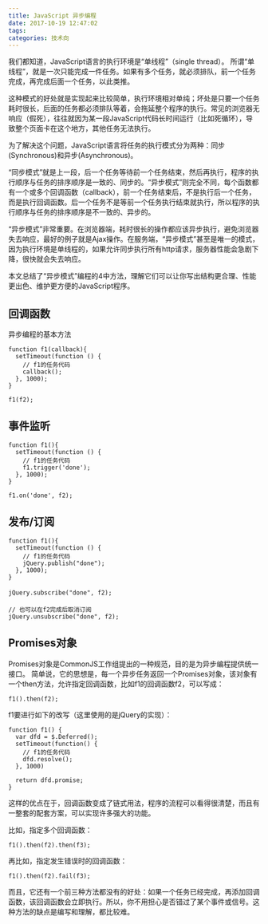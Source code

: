 ```yaml
---
title: JavaScript 异步编程
date: 2017-10-19 12:47:02
tags:
categories: 技术向
---
```


我们都知道，JavaScript语言的执行环境是“单线程”（single thread）。
所谓“单线程”，就是一次只能完成一件任务。如果有多个任务，就必须排队，前一个任务完成，再完成后面一个任务，以此类推。

这种模式的好处就是实现起来比较简单，执行环境相对单纯；坏处是只要一个任务耗时很长，后面的任务都必须排队等着，会拖延整个程序的执行。常见的浏览器无响应（假死），往往就因为某一段JavaScript代码长时间运行（比如死循环），导致整个页面卡在这个地方，其他任务无法执行。

为了解决这个问题，JavaScript语言将任务的执行模式分为两种：同步(Synchronous)和异步(Asynchronous)。

“同步模式”就是上一段，后一个任务等待前一个任务结束，然后再执行，程序的执行顺序与任务的排序顺序是一致的、同步的。“异步模式”则完全不同，每个函数都有一个或多个回调函数（callback），前一个任务结束后，不是执行后一个任务，而是执行回调函数。后一个任务不是等前一个任务执行结束就执行，所以程序的执行顺序与任务的排序顺序是不一致的、异步的。

“异步模式”非常重要。在浏览器端，耗时很长的操作都应该异步执行，避免浏览器失去响应，最好的例子就是Ajax操作。在服务端，“异步模式”甚至是唯一的模式，因为执行环境是单线程的，如果允许同步执行所有http请求，服务器性能会急剧下降，很快就会失去响应。

本文总结了“异步模式”编程的4中方法，理解它们可以让你写出结构更合理、性能更出色、维护更方便的JavaScript程序。

## 回调函数

异步编程的基本方法

```
function f1(callback){
  setTimeout(function () {
    // f1的任务代码
    callback();
  }, 1000);
}

f1(f2);
```

## 事件监听

```
function f1(){
  setTimeout(function () {
    // f1的任务代码
    f1.trigger('done');
  }, 1000);
}

f1.on('done', f2);
```
## 发布/订阅

```
function f1(){
  setTimeout(function () {
    // f1的任务代码
    jQuery.publish("done");
  }, 1000);
}
　　
jQuery.subscribe("done", f2);
　　
// 也可以在f2完成后取消订阅
jQuery.unsubscribe("done", f2);
```

## Promises对象

Promises对象是CommonJS工作组提出的一种规范，目的是为异步编程提供统一接口。
简单说，它的思想是，每一个异步任务返回一个Promises对象，该对象有一个then方法，允许指定回调函数，比如f1的回调函数f2，可以写成：
```
f1().then(f2);
```
f1要进行如下的改写（这里使用的是jQuery的实现）：
```
function f1() {
  var dfd = $.Deferred();
  setTimeout(function() {
    // f1的任务代码
    dfd.resolve();
  }, 1000)
  
  return dfd.promise;
}
```
这样的优点在于，回调函数变成了链式用法，程序的流程可以看得很清楚，而且有一整套的配套方案，可以实现许多强大的功能。

比如，指定多个回调函数：
```
f1().then(f2).then(f3);
```
再比如，指定发生错误时的回调函数：
```
f1().then(f2).fail(f3);
```

而且，它还有一个前三种方法都没有的好处：如果一个任务已经完成，再添加回调函数，该回调函数会立即执行。所以，你不用担心是否错过了某个事件或信号。这种方法的缺点是编写和理解，都比较难。